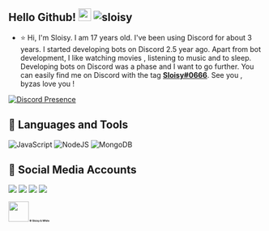 
## Hello Github! <img src="https://cdn.discordapp.com/emojis/888711638755188766.png" width="25px"> <img src="https://komarev.com/ghpvc/?username=byzasn&label=Numbers%20of%20visitors&color=ff4600" alt="sloisy" />

- ⭐ Hi, I'm Sloisy. I am 17 years old. I've been using Discord for about 3 years. I started developing bots on Discord 2.5 year ago. Apart from bot development, I like watching movies , listening to music and to sleep. Developing bots on Discord was a phase and I want to go further. You can easily find me on Discord with the tag **[Sloisy#0666](https://discord.com/users/451059836172501013)**. See you , byzas love you !


 
[![Discord Presence](https://lanyard-profile-readme.vercel.app/api/451059836172501013?theme=dark&bg=18191c&animated=false&hideDiscrim=true&borderRadius=30px)](https://discord.com/users/451059836172501013)

## 🔧 Languages and Tools
![JavaScript](https://img.shields.io/badge/javascript-%23323330.svg?style=for-the-badge&logo=javascript&logoColor=%23F7DF1E)
![NodeJS](https://img.shields.io/badge/node.js-6DA55F?style=for-the-badge&logo=node.js&logoColor=white)
![MongoDB](https://img.shields.io/badge/MongoDB-%234ea94b.svg?style=for-the-badge&logo=mongodb&logoColor=white)

## 📱 Social Media Accounts
<p align="left">
<a href="https://twitch.tv/sloisy" target"blank_"><img src="https://img.shields.io/badge/Twitch-9146FF?style=for-the-badge&logo=twitch&logoColor=white"></a>
<a href="https://open.spotify.com/user/ooy6tj4hbrxfxmjoq2xdbnia4" target"blank_"><img src="https://img.shields.io/badge/Spotify%20-1ed760.svg?&style=for-the-badge&logo=spotify&logoColor=white"></a>
<a href="https://discord.com/users/451059836172501013" target"blank_"><img src="https://img.shields.io/badge/Discord-ffbb00?style=for-the-badge&logo=discord&logoColor=white"></a>
 <a href="https://www.youtube.com/channel/UCu5G0lsHae9pZVAZLoJ1GBQ/videos" target"blank_"><img src="https://img.shields.io/badge/YouTube-FF0000?style=for-the-badge&logo=youtube&logoColor=white"></a>
</p>

<h1 style="font-size:35%;"><img src = "https://cdn.discordapp.com/emojis/813841028288741487.png" high="25px" width="40px"> © Sloisy & White</h1>


